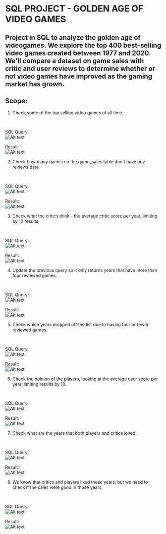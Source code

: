 # SQL PROJECT - GOLDEN AGE OF VIDEO GAMES

## Project in SQL to analyze the golden age of videogames. We explore the top 400 best-selling video games created between 1977 and 2020. We'll compare a dataset on game sales with critic and user reviews to determine whether or not video games have improved as the gaming market has grown.

## Scope:


1. Check some of the top selling video games of all time.
<br>

SQL Query: <br>
![Alt text](/screenshots/vg1.JPG)

Result: <br>
![Alt text](/screenshots/vg1a.JPG)

2. Check how many games on the game_sales table don't have any reviews data. 
<br>

SQL Query: <br>
![Alt text](/screenshots/vg2.JPG)

Result: <br>
![Alt text](/screenshots/vg2a.JPG)

3. Check what the critics think - the average critic score per year, limiting by 10 results.
<br>

SQL Query: <br>
![Alt text](/screenshots/vg3.JPG)

Result: <br>
![Alt text](/screenshots/vg3a.JPG)

4. Update the previous query so it only returns years that have more than four reviewed games.
<br>

SQL Query: <br>
![Alt text](/screenshots/vg4.JPG)

Result: <br>
![Alt text](/screenshots/vg4a.JPG)

5. Check which years dropped off the list due to having four or fewer reviewed games.
<br>

SQL Query: <br>
![Alt text](/screenshots/vg5.JPG)

Result: <br>
![Alt text](/screenshots/vg5a.JPG)

6. Check the opinion of the players, looking at the average user score per year, limiting results by 10.
<br>

SQL Query: <br>
![Alt text](/screenshots/vg6.JPG)

Result: <br>
![Alt text](/screenshots/vg6a.JPG)

7. Check what are the years that both players and critics loved.
<br>

SQL Query: <br>
![Alt text](/screenshots/vg7.JPG)

Result: <br>
![Alt text](/screenshots/vg7a.JPG)

8. We know that critics and players liked these years, but we need to check if the sales were good in those years.
<br>

SQL Query: <br>
![Alt text](/screenshots/vg8.JPG)

Result: <br>
![Alt text](/screenshots/vg8a.JPG)

